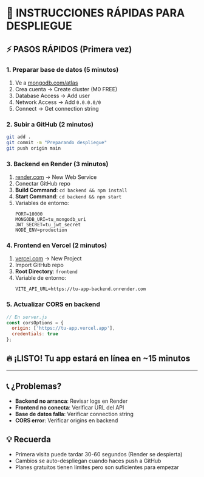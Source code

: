 # 🚀 INSTRUCCIONES RÁPIDAS PARA DESPLIEGUE

## ⚡ PASOS RÁPIDOS (Primera vez)

### 1. Preparar base de datos (5 minutos)
1. Ve a [mongodb.com/atlas](https://www.mongodb.com/atlas)
2. Crea cuenta → Create cluster (M0 FREE)
3. Database Access → Add user
4. Network Access → Add `0.0.0.0/0`
5. Connect → Get connection string

### 2. Subir a GitHub (2 minutos)
```bash
git add .
git commit -m "Preparando despliegue"
git push origin main
```

### 3. Backend en Render (3 minutos)
1. [render.com](https://render.com) → New Web Service
2. Conectar GitHub repo
3. **Build Command**: `cd backend && npm install`
4. **Start Command**: `cd backend && npm start`
5. Variables de entorno:
   ```
   PORT=10000
   MONGODB_URI=tu_mongodb_uri
   JWT_SECRET=tu_jwt_secret
   NODE_ENV=production
   ```

### 4. Frontend en Vercel (2 minutos)
1. [vercel.com](https://vercel.com) → New Project
2. Import GitHub repo
3. **Root Directory**: `frontend`
4. Variable de entorno:
   ```
   VITE_API_URL=https://tu-app-backend.onrender.com
   ```

### 5. Actualizar CORS en backend
```javascript
// En server.js
const corsOptions = {
  origin: ['https://tu-app.vercel.app'],
  credentials: true
};
```

## 🔥 ¡LISTO! Tu app estará en línea en ~15 minutos

---

## 📞 ¿Problemas?

- **Backend no arranca**: Revisar logs en Render
- **Frontend no conecta**: Verificar URL del API
- **Base de datos falla**: Verificar connection string
- **CORS error**: Verificar origins en backend

## 💡 Recuerda
- Primera visita puede tardar 30-60 segundos (Render se despierta)
- Cambios se auto-despliegan cuando haces push a GitHub
- Planes gratuitos tienen límites pero son suficientes para empezar
